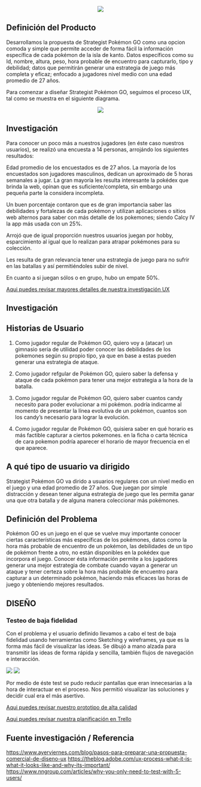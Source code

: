 <p align="center">
<img src="src/img/logo pokemon.png">
</p>

## Definición del Producto

Desarrollamos la propuesta de Strategist Pokémon GO como una opcion comoda y simple que permite acceder de forma fácil la información específica de cada pokémon de la isla de kanto. Datos específicos como su Id, nombre, altura, peso, hora probable de encuentro para capturarlo, tipo y debilidad; datos que permitirán generar una estrategia de juego más completa y eficaz; enfocado a jugadores nivel medio con una edad promedio de 27 años.

Para comenzar a diseñar Strategist Pokémon GO, seguimos el proceso UX, tal como se muestra en el siguiente diagrama.


<p align="center">
<img src="src/img/ProcesoUX.png">
</p>


## Investigación

Para conocer un poco más a nuestros jugadores (en éste caso nuestros usuarios), se realizó una encuesta a 14 personas, arrojándo los siguientes resultados: 

Edad promedio de los encuestados es de 27 años.
La mayoría de los encuestados son jugadores masculinos, dedican un aproximado de 5 horas semanales a jugar.
La gran mayoría les resulta interesante la pokédex que brinda la web, opinan que es suficiente/completa, sin embargo una pequeña parte la considera incompleta.

Un buen porcentaje contaron que es de gran importancia saber las debilidades y fortalezas de cada pokémon y utilizan aplicaciones o sitios web alternos para saber con más detalle de los pokemones; siendo Calcy IV la app más usada con un 25%.

Arrojó que de igual proporción nuestros usuarios juegan por hobby, esparcimiento al igual que lo realizan para atrapar pokémones para su colección.

Les resulta de gran relevancia tener una estrategia de juego para no sufrir en las batallas y así permitiéndoles subir de nivel.

En cuanto a si juegan sólos o en grupo, hubo un empate 50%.


[Aqui puedes revisar mayores detalles de nuestra investigación UX](https://drive.google.com/open?id=11u7ZxFe7yMA43Cb8CPaR8D7AJoGw2h5n0X3-jVJIc5Q)



## Investigación 
## Historias de Usuario 

1. Como jugador regular de Pokémon GO, quiero voy a (atacar) un gimnasio 
sería de utilidad poder conocer las debilidades de los pokemones según su propio tipo, ya que en base a estas pueden generar una estrategia de ataque.

2. Como jugador refgular de Pokémon GO, quiero saber la defensa y ataque de cada pokémon para tener una mejor estrategia a la hora de la batalla.

3.  Como jugador regular de Pokémon GO, quiero saber cuantos candy necesito para poder evolucionar a mi pokémon.
podría indicarme al momento de presentar la línea evolutiva de un pokémon, cuantos son los candy’s necesario para lograr la evolución.

4. Como jugador regular de Pokémon GO, quisiera saber en qué horario es más factible capturar a ciertos pokemones.
en la ficha o carta técnica de cara pokemon podría aparecer el horario de mayor frecuencia en el que aparece.


## A qué tipo de usuario va dirigido

Strategist Pokémon GO va dirido a usuarios regulares con un nivel medio en el juego y una edad promedio de 27 años. 
Que juegan por simple distracción y desean tener alguna estrategia de juego que les permita ganar una que otra batalla y de alguna manera coleccionar más pokémones.


## Definición del Problema

Pokémon GO es un juego en el que se vuelve muy importante conocer ciertas características más específicas de los pokémones, datos como la hora más probable de encuentro de un pokémon, las debilidades de un tipo de pokémon frente a otro, no están disponibles en la pokédex que incorpora el juego. Conocer ésta información permite a los jugadores generar una mejor estrategia de combate cuando vayan a generar un ataque y  tener certeza sobre la hora más probable de encuentro para capturar a un determinado pokémon, haciendo más eficaces las horas de juego y obteniendo mejores resultados.


## DISEÑO
### Testeo de baja fidelidad

Con el problema y el usuario definido llevamos a cabo el test de baja fidelidad usando herramientas como Sketching y wireframes, ya que es la forma más fácil de visualizar las ideas. Se dibujó a mano alzada para transmitir las ideas de forma rápida y sencilla, también flujos de navegación e interacción. 

<img src="src/img/Testeo baja/01.jpg">
<img src="src/img/Testeo baja/02.jpg">


Por medio de éste test se pudo reducir pantallas que eran innecesarias a la hora de interactuar en el proceso. Nos permitió visualizar las soluciones y decidir cual era el más asertivo. 






[Aqui puedes revisar nuestro prototipo de alta calidad](https://www.figma.com/file/JnvU0STLoUFQHGe1I4uMSeoJ/POKEMON-strategist?node-id=6%3A0)

[Aqui puedes revisar nuestra planificación en Trello](https://trello.com/b/j5Rkq8ZW)


## Fuente investigación / Referencia

https://www.ayerviernes.com/blog/pasos-para-preparar-una-propuesta-comercial-de-diseno-ux
https://theblog.adobe.com/ux-process-what-it-is-what-it-looks-like-and-why-its-important/
https://www.nngroup.com/articles/why-you-only-need-to-test-with-5-users/

